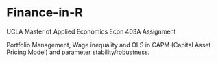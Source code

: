# Finance-in-R
UCLA Master of Applied Economics Econ 403A Assignment

Portfolio Management, Wage inequality and OLS in CAPM (Capital Asset Pricing Model) and parameter stability/robustness.
